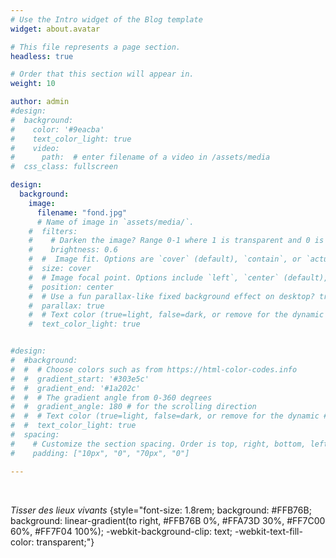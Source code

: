 ```yaml
---
# Use the Intro widget of the Blog template
widget: about.avatar

# This file represents a page section.
headless: true

# Order that this section will appear in.
weight: 10

author: admin
#design:
#  background:
#    color: '#9eacba'
#    text_color_light: true
#    video:
#      path:  # enter filename of a video in /assets/media
#  css_class: fullscreen

design:
  background:
    image: 
      filename: "fond.jpg"
      # Name of image in `assets/media/`.
    #  filters:
    #    # Darken the image? Range 0-1 where 1 is transparent and 0 is opaque.
    #    brightness: 0.6
    #  #  Image fit. Options are `cover` (default), `contain`, or `actual` size.
    #  size: cover
    #  # Image focal point. Options include `left`, `center` (default), or `right`.
    #  position: center
    #  # Use a fun parallax-like fixed background effect on desktop? true/false
    #  parallax: true
    #  # Text color (true=light, false=dark, or remove for the dynamic theme color).
    #  text_color_light: true


#design:
#  #background:
#  #  # Choose colors such as from https://html-color-codes.info
#  #  gradient_start: '#303e5c'
#  #  gradient_end: '#1a202c'
#  #  # The gradient angle from 0-360 degrees
#  #  gradient_angle: 180 # for the scrolling direction
#  #  # Text color (true=light, false=dark, or remove for the dynamic #theme color).
#  #  text_color_light: true
#  spacing:
#    # Customize the section spacing. Order is top, right, bottom, left.
#    padding: ["10px", "0", "70px", "0"]

---
```


&nbsp; &nbsp; &nbsp; &nbsp; &nbsp;
&nbsp; &nbsp; &nbsp; &nbsp; &nbsp;
&nbsp; &nbsp; &nbsp; &nbsp; &nbsp;
&nbsp; &nbsp; &nbsp; &nbsp; &nbsp;
&nbsp; &nbsp; &nbsp; &nbsp; &nbsp;
&nbsp; &nbsp; &nbsp; &nbsp; &nbsp;

*Tisser des lieux vivants*
{style="font-size: 1.8rem; background: #FFB76B; background: linear-gradient(to right, #FFB76B 0%, #FFA73D 30%, #FF7C00 60%, #FF7F04 100%); -webkit-background-clip: text; -webkit-text-fill-color: transparent;"}

&nbsp; &nbsp; &nbsp; &nbsp; &nbsp;
&nbsp; &nbsp; &nbsp; &nbsp; &nbsp;
&nbsp; &nbsp; &nbsp; &nbsp; &nbsp;
&nbsp; &nbsp; &nbsp; &nbsp; &nbsp;
&nbsp; &nbsp; &nbsp; &nbsp; &nbsp;
&nbsp; &nbsp; &nbsp; &nbsp; &nbsp;

 <!---
Check out my [resumé](/about/) and portfolio below 😍
-->


